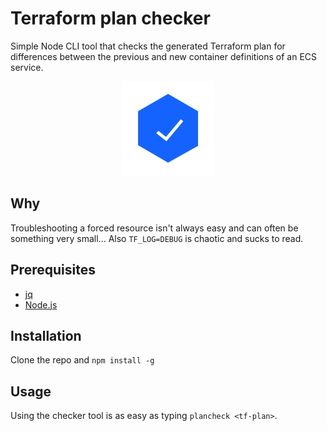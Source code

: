 # Terraform plan checker
Simple Node CLI tool that checks the generated Terraform plan for differences between the previous and new container definitions of an ECS service.

<p align="center">
<img src="img/verified.png">
</p>

## Why
Troubleshooting a forced resource isn't always easy and can often be something very small... Also `TF_LOG=DEBUG` is chaotic and sucks to read.

## Prerequisites
- [jq](https://stedolan.github.io/jq)
- [Node.js](https://nodejs.org/en)

## Installation
Clone the repo and `npm install -g`

## Usage
Using the checker tool is as easy as typing `plancheck <tf-plan>`.
